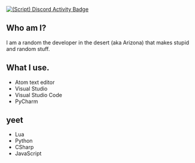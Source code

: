[![(Script) Discord Activity Badge](https://badgen.net/badge/Listening%20to/Spotify%2C%20Minecraft%20Won%27t%20Add%20Inches%20to%20Your%20Cock%20by%20Rucka%20Rucka%20Ali%20%7C%200%3A02%3A47%20of%200%3A03%3A08?color=61d800&labelColor=1db954&icon=discord)](https://github.com/DevXternal/DevXternal)

## Who am I?
I am a random the developer in the desert (aka Arizona) that makes stupid and random stuff.
## What I use.
- Atom text editor
- Visual Studio
- Visual Studio Code
- PyCharm
## yeet
- Lua
- Python
- CSharp
- JavaScript
